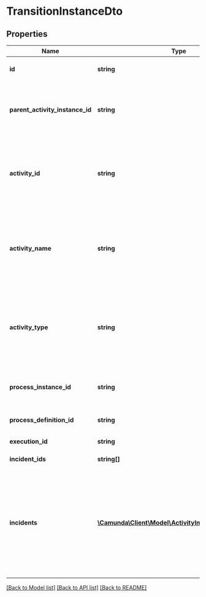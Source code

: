 # TransitionInstanceDto

## Properties
Name | Type | Description | Notes
------------ | ------------- | ------------- | -------------
**id** | **string** | The id of the transition instance. | [optional] 
**parent_activity_instance_id** | **string** | The id of the parent activity instance, for example a sub process instance. | [optional] 
**activity_id** | **string** | The id of the activity that this instance enters (asyncBefore job) or leaves (asyncAfter job) | [optional] 
**activity_name** | **string** | The name of the activity that this instance enters (asyncBefore job) or leaves (asyncAfter job) | [optional] 
**activity_type** | **string** | The type of the activity that this instance enters (asyncBefore job) or leaves (asyncAfter job) | [optional] 
**process_instance_id** | **string** | The id of the process instance this instance is part of. | [optional] 
**process_definition_id** | **string** | The id of the process definition. | [optional] 
**execution_id** | **string** | The execution id. | [optional] 
**incident_ids** | **string[]** | A list of incident ids. | [optional] 
**incidents** | [**\Camunda\Client\Model\ActivityInstanceIncidentDto[]**](ActivityInstanceIncidentDto.md) | A list of JSON objects containing incident specific properties: * &#x60;id&#x60;: the id of the incident * &#x60;activityId&#x60;: the activity id in which the incident occurred | [optional] 

[[Back to Model list]](../../README.md#documentation-for-models) [[Back to API list]](../../README.md#documentation-for-api-endpoints) [[Back to README]](../../README.md)

